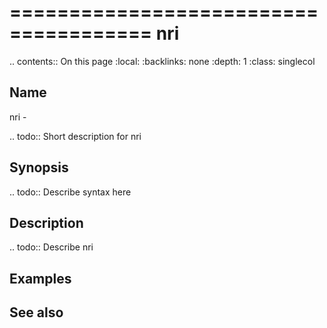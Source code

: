 

======================================
nri
======================================

.. contents:: On this page
    :local:
    :backlinks: none
    :depth: 1
    :class: singlecol

Name
----
nri - 

.. todo::
    Short description for nri

Synopsis
--------
.. todo::
   Describe syntax here

Description
-----------
.. todo::
    Describe nri

Examples
--------

See also
--------

